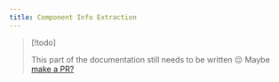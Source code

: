 ```yaml
---
title: Component Info Extraction
---
```


> [!todo]
>
> This part of the documentation still needs to be written 😔
> Maybe [make a PR?](https://github.com/Wonkers0/declarative-lib-docs)
